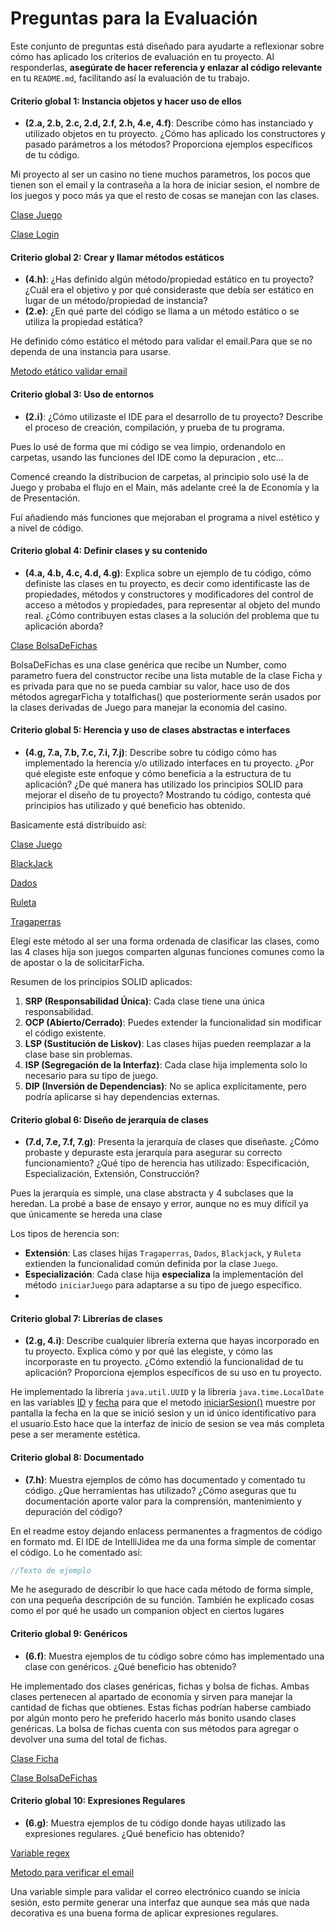 # Preguntas para la Evaluación

Este conjunto de preguntas está diseñado para ayudarte a reflexionar sobre cómo has aplicado los criterios de evaluación en tu proyecto. Al responderlas, **asegúrate de hacer referencia y enlazar al código relevante** en tu `README.md`, facilitando así la evaluación de tu trabajo.

#### **Criterio global 1: Instancia objetos y hacer uso de ellos**
- **(2.a, 2.b, 2.c, 2.d, 2.f, 2.h, 4.e, 4.f)**: Describe cómo has instanciado y utilizado objetos en tu proyecto. ¿Cómo has aplicado los constructores y pasado parámetros a los métodos? Proporciona ejemplos específicos de tu código.

Mi proyecto al ser un casino no tiene muchos parametros, los pocos que tienen son el email y la contraseña a la hora de iniciar sesion, el nombre de los juegos y poco más ya que el resto de cosas se manejan con las clases.

[Clase Juego](https://github.com/Carame005/Casino2/blob/master/src/juegos/Juego.kt#L6)

[Clase Login](https://github.com/Carame005/Casino2/blob/master/src/presentacion/Login.kt#L3)

#### **Criterio global 2: Crear y llamar métodos estáticos**
- **(4.h)**: ¿Has definido algún método/propiedad estático en tu proyecto? ¿Cuál era el objetivo y por qué consideraste que debía ser estático en lugar de un método/propiedad de instancia?
- **(2.e)**: ¿En qué parte del código se llama a un método estático o se utiliza la propiedad estática?

He definido cómo estático el método para validar el email.Para que se no dependa de una instancia para usarse.

[Metodo etático validar email](https://github.com/Carame005/Casino2/blob/master/src/presentacion/Login.kt#L16-L19)

#### **Criterio global 3: Uso de entornos**
- **(2.i)**: ¿Cómo utilizaste el IDE para el desarrollo de tu proyecto? Describe el proceso de creación, compilación, y prueba de tu programa.

Pues lo usé de forma que mi código se vea limpio, ordenandolo en carpetas, usando las funciones del IDE como la depuracion , etc...

Comencé creando la distribucion de carpetas, al principio solo usé la de Juego y probaba el flujo en el Main, más adelante creé la de Economía y la de Presentación.

Fuí añadiendo más funciones que mejoraban el programa a nivel estético y a nivel de código.

#### **Criterio global 4: Definir clases y su contenido**
- **(4.a, 4.b, 4.c, 4.d, 4.g)**: Explica sobre un ejemplo de tu código, cómo definiste las clases en tu proyecto, es decir como identificaste las de propiedades, métodos y constructores y modificadores del control de acceso a métodos y propiedades, para representar al objeto del mundo real. ¿Cómo contribuyen estas clases a la solución del problema que tu aplicación aborda?

[Clase BolsaDeFichas](https://github.com/Carame005/Casino2/blob/master/src/economia/BolsaDeFichas.kt#L4-L16)

BolsaDeFichas es una clase genérica que recibe un Number, como parametro fuera del constructor recibe una lista mutable de la clase Ficha y es privada para que no se pueda cambiar su valor, hace uso de dos métodos agregarFicha y totalfichas() que posteriormente serán usados por la clases derivadas de Juego para manejar la economia del casino.

#### **Criterio global 5: Herencia y uso de clases abstractas e interfaces**
- **(4.g, 7.a, 7.b, 7.c, 7.i, 7.j)**: Describe sobre tu código cómo has implementado la herencia y/o utilizado interfaces en tu proyecto. ¿Por qué elegiste este enfoque y cómo beneficia a la estructura de tu aplicación? ¿De qué manera has utilizado los principios SOLID para mejorar el diseño de tu proyecto? Mostrando tu código, contesta qué principios has utilizado y qué beneficio has obtenido.

Basicamente está distribuido así:

[Clase Juego](https://github.com/Carame005/Casino2/blob/master/src/juegos/Juego.kt#L6)

[BlackJack](https://github.com/Carame005/Casino2/blob/master/src/juegos/Blackjack.kt#L5)

[Dados](https://github.com/Carame005/Casino2/blob/master/src/juegos/Dados.kt#L5)

[Ruleta](https://github.com/Carame005/Casino2/blob/master/src/juegos/Ruleta.kt#L5)

[Tragaperras](https://github.com/Carame005/Casino2/blob/master/src/juegos/Tragaperras.kt#L5)


Elegí este método al ser una forma ordenada de clasificar las clases, como las 4 clases hija son juegos comparten algunas funciones comunes como la de apostar o la de solicitarFicha.

 Resumen de los principios SOLID aplicados:
1. **SRP (Responsabilidad Única)**: Cada clase tiene una única responsabilidad.
2. **OCP (Abierto/Cerrado)**: Puedes extender la funcionalidad sin modificar el código existente.
3. **LSP (Sustitución de Liskov)**: Las clases hijas pueden reemplazar a la clase base sin problemas.
4. **ISP (Segregación de la Interfaz)**: Cada clase hija implementa solo lo necesario para su tipo de juego.
5. **DIP (Inversión de Dependencias)**: No se aplica explícitamente, pero podría aplicarse si hay dependencias externas.

#### **Criterio global 6: Diseño de jerarquía de clases**
- **(7.d, 7.e, 7.f, 7.g)**: Presenta la jerarquía de clases que diseñaste. ¿Cómo probaste y depuraste esta jerarquía para asegurar su correcto funcionamiento? ¿Qué tipo de herencia has utilizado: Especificación, Especialización, Extensión, Construcción?

Pues la jerarquía es simple, una clase abstracta y 4 subclases que la heredan. La probé a base de ensayo y error, aunque no es muy difícil ya que únicamente se hereda una clase

Los tipos de herencia son:
- **Extensión**: Las clases hijas `Tragaperras`, `Dados`, `Blackjack`, y `Ruleta` extienden la funcionalidad común definida por la clase `Juego`.
- **Especialización**: Cada clase hija **especializa** la implementación del método `iniciarJuego` para adaptarse a su tipo de juego específico.
- 
#### **Criterio global 7: Librerías de clases**
- **(2.g, 4.i)**: Describe cualquier librería externa que hayas incorporado en tu proyecto. Explica cómo y por qué las elegiste, y cómo las incorporaste en tu proyecto. ¿Cómo extendió la funcionalidad de tu aplicación? Proporciona ejemplos específicos de su uso en tu proyecto.

He implementado la libreria `java.util.UUID` y la libreria `java.time.LocalDate` en las variables [ID](https://github.com/Carame005/Casino2/blob/master/src/presentacion/Login.kt#L7) y [fecha](https://github.com/Carame005/Casino2/blob/master/src/presentacion/Login.kt#L8) para que el metodo [iniciarSesion()](https://github.com/Carame005/Casino2/blob/master/src/presentacion/Login.kt#L28-L30) muestre por pantalla la fecha en la que se inició sesion y un id único identificativo para el usuario.Esto hace que la interfaz de inicio de sesion se vea más completa pese a ser meramente estética.

#### **Criterio global 8: Documentado**
- **(7.h)**: Muestra ejemplos de cómo has documentado y comentado tu código. ¿Que herramientas has utilizado? ¿Cómo aseguras que tu documentación aporte valor para la comprensión, mantenimiento y depuración del código?

En el readme estoy dejando enlacess permanentes a fragmentos de código en formato md.
El IDE de IntelliJidea me da una forma simple de comentar el código.
Lo he comentado así:
```kotlin
//Texto de ejemplo
```
Me he asegurado de describir lo que hace cada método de forma simple, con una pequeña descripción de su función. También he explicado cosas como el por qué he usado un companion object en ciertos lugares

#### **Criterio global 9: Genéricos**
- **(6.f)**: Muestra ejemplos de tu código sobre cómo has implementado una clase con genéricos. ¿Qué beneficio has obtenido?

He implementado dos clases genéricas, fichas y bolsa de fichas. Ambas clases pertenecen al apartado de economía y sirven para manejar la cantidad de fichas que obtienes. Estas fichas podrían haberse cambiado por algún monto pero he preferido hacerlo más bonito usando clases genéricas. La bolsa de fichas cuenta con sus métodos para agregar o devolver una suma del total de fichas.

[Clase Ficha](https://github.com/Carame005/Casino2/blob/master/src/economia/Ficha.kt#L1-L8)

[Clase BolsaDeFichas](https://github.com/Carame005/Casino2/blob/master/src/economia/BolsaDeFichas.kt#L4-L16)

#### **Criterio global 10: Expresiones Regulares**
- **(6.g)**: Muestra ejemplos de tu código donde hayas utilizado las expresiones regulares. ¿Qué beneficio has obtenido?

[Variable regex](https://github.com/Carame005/Casino2/blob/master/src/presentacion/Login.kt#L5)

[Metodo para verificar el email](https://github.com/Carame005/Casino2/blob/master/src/presentacion/Login.kt#L15-L17)

Una variable simple para validar el correo electrónico cuando se inicia sesión, esto permite generar una interfaz que aunque sea más que nada decorativa es una buena forma de aplicar expresiones regulares.
